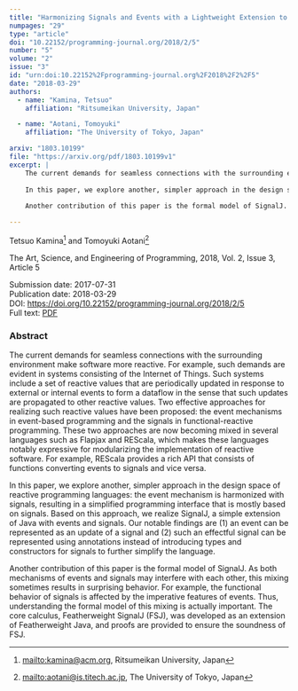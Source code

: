 ```yaml
---
title: "Harmonizing Signals and Events with a Lightweight Extension to Java"
numpages: "29"
type: "article"
doi: "10.22152/programming-journal.org/2018/2/5"
number: "5"
volume: "2"
issue: "3"
id: "urn:doi:10.22152%2Fprogramming-journal.org%2F2018%2F2%2F5"
date: "2018-03-29"
authors: 
  - name: "Kamina, Tetsuo"
    affiliation: "Ritsumeikan University, Japan"

  - name: "Aotani, Tomoyuki"
    affiliation: "The University of Tokyo, Japan"

arxiv: "1803.10199"
file: "https://arxiv.org/pdf/1803.10199v1"
excerpt: |
    The current demands for seamless connections with the surrounding environment make software more reactive. For example, such demands are evident in systems consisting of the Internet of Things. Such systems include a set of reactive values that are periodically updated in response to external or internal events to form a dataflow in the sense that such updates are propagated to other reactive values. Two effective approaches for realizing such reactive values have been proposed: the event mechanisms in event-based programming and the signals in functional-reactive programming. These two approaches are now becoming mixed in several languages such as Flapjax and REScala, which makes these languages notably expressive for modularizing the implementation of reactive software. For example, REScala provides a rich API that consists of functions converting events to signals and vice versa.
    
    In this paper, we explore another, simpler approach in the design space of reactive programming languages: the event mechanism is harmonized with signals, resulting in a simplified programming interface that is mostly based on signals. Based on this approach, we realize SignalJ, a simple extension of Java with events and signals. Our notable findings are (1) an event can be represented as an update of a signal and (2) such an effectful signal can be represented using annotations instead of introducing types and constructors for signals to further simplify the language.
    
    Another contribution of this paper is the formal model of SignalJ. As both mechanisms of events and signals may interfere with each other, this mixing sometimes results in surprising behavior. For example, the functional behavior of signals is affected by the imperative features of events. Thus, understanding the formal model of this mixing is actually important. The core calculus, Featherweight SignalJ (FSJ), was developed as an extension of Featherweight Java, and proofs are provided to ensure the soundness of FSJ.

---
```

Tetsuo Kamina[^1] and Tomoyuki Aotani[^2]

The Art, Science, and Engineering of Programming, 2018, Vol. 2, Issue 3, Article 5

Submission date: 2017-07-31  
Publication date: 2018-03-29  
DOI: <https://doi.org/10.22152/programming-journal.org/2018/2/5>  
Full text: [PDF](https://arxiv.org/pdf/1803.10199v1)  


### Abstract

The current demands for seamless connections with the surrounding environment make software more reactive. For example, such demands are evident in systems consisting of the Internet of Things. Such systems include a set of reactive values that are periodically updated in response to external or internal events to form a dataflow in the sense that such updates are propagated to other reactive values. Two effective approaches for realizing such reactive values have been proposed: the event mechanisms in event-based programming and the signals in functional-reactive programming. These two approaches are now becoming mixed in several languages such as Flapjax and REScala, which makes these languages notably expressive for modularizing the implementation of reactive software. For example, REScala provides a rich API that consists of functions converting events to signals and vice versa.

In this paper, we explore another, simpler approach in the design space of reactive programming languages: the event mechanism is harmonized with signals, resulting in a simplified programming interface that is mostly based on signals. Based on this approach, we realize SignalJ, a simple extension of Java with events and signals. Our notable findings are (1) an event can be represented as an update of a signal and (2) such an effectful signal can be represented using annotations instead of introducing types and constructors for signals to further simplify the language.

Another contribution of this paper is the formal model of SignalJ. As both mechanisms of events and signals may interfere with each other, this mixing sometimes results in surprising behavior. For example, the functional behavior of signals is affected by the imperative features of events. Thus, understanding the formal model of this mixing is actually important. The core calculus, Featherweight SignalJ (FSJ), was developed as an extension of Featherweight Java, and proofs are provided to ensure the soundness of FSJ.


[^1]: <mailto:kamina@acm.org>, Ritsumeikan University, Japan

[^2]: <mailto:aotani@is.titech.ac.jp>, The University of Tokyo, Japan

